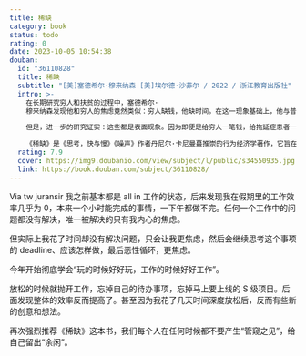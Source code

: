 ```yaml
---
title: 稀缺
category: book
status: todo
rating: 0
date: 2023-10-05 10:54:38
douban:
  id: "36110828"
  title: 稀缺
  subtitle: "[美]塞德希尔·穆来纳森 [美]埃尔德·沙菲尔 / 2022 / 浙江教育出版社"
  intro: >-
    在长期研究穷人和扶贫的过程中，塞德希尔·
    穆来纳森发现他和穷人的焦虑竟然类似：穷人缺钱，他缺时间。在这一现象基础上，他与普林斯顿大学心理学教授埃尔德·沙菲尔进行了大量的实验室研究和现实调查，却发现了一个存在于世人中间的惊人真相：穷困之人会永远缺钱，而忙碌之人会永远缺时间。

    但是，进一步的研究证实：这些都是表面现象。因为即便是给穷人一笔钱，给拖延症患者一些时间，他们也无法变得富足和有效率。为什么稀缺心态会让我们无法摆脱稀缺?因为处于稀缺中的人，其心智容量和认知能力会受到很大限制，从而导致其习惯于应付匮乏的行为模式。在长期性的资源（钱、时间）稀缺中，人们已经形成了“管窥”之见，只能看到“管子”之中的事物，虽然这有可能为我们带来“专注红利”（短期的富裕或效率），但是从长远来看，这种“专心致志”反而会让我们产生“权衡式思维”，不断增加我们的带宽负担——当1元钱的价值在穷人与富人之间产生了巨大差异时，当印度金奈的街头小贩们陷入了无止境的借贷压力时，当每个人都处在多任务处理的“杂耍”状态中时……稀缺就会俘获我们的大脑，渐渐让我们失去认知能力和执行控制力，变得更加愚笨和冲动。

    《稀缺》是《思考，快与慢》《噪声》作者丹尼尔·卡尼曼蕞推崇的行为经济学著作，它旨在揭示稀缺心态的各种复杂成因，并提出以“余闲”牵制稀缺的应对之法。个人如何才能摆脱财务困境，组织如何才能重获时间，而社会又如何才能帮助穷人?只有对“带宽”进行合理的规划和管理，我们才有可能从稀缺走向富足。
  rating: 7.9
  cover: https://img9.doubanio.com/view/subject/l/public/s34550935.jpg
  link: https://book.douban.com/subject/36110828/
---
```


Via tw juransir 我之前基本都是 all in 工作的状态，后来发现我在假期里的工作效率几乎为 0，本来一个小时能完成的事情，一下午都做不完。任何一个工作中的问题都没有解决，唯一被解决的只有我内心的焦虑。

但实际上我花了时间却没有解决问题，只会让我更焦虑，然后会继续思考这个事项的 deadline、应该怎样做，最后恶性循环，更焦虑。

今年开始彻底学会“玩的时候好好玩，工作的时候好好工作”。

放松的时候就抛开工作，忘掉自己的待办事项，忘掉马上要上线的 S 级项目。后面发现整体的效率反而提高了。甚至因为我花了几天时间深度放松后，反而有些新的创意和想法。

再次强烈推荐《稀缺》这本书，我们每个人在任何时候都不要产生“管窥之见”，给自己留出“余闲”。
